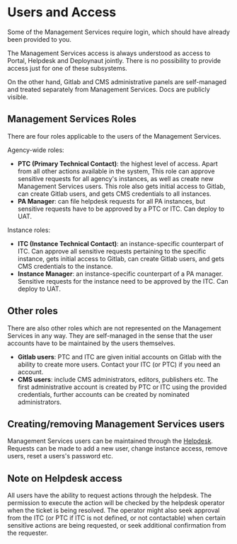 # Users and Access

Some of the Management Services require login, which should have already been provided to you.

The Management Services access is always understood as access to Portal, Helpdesk and Deploynaut jointly. There is no
possibility to provide access just for one of these subsystems.

On the other hand, Gitlab and CMS administrative panels are self-managed and treated separately from Management
Services. Docs are publicly visible.

## Management Services Roles

There are four roles applicable to the users of the Management Services.

Agency-wide roles:

* **PTC (Primary Technical Contact)**: the highest level of access. Apart from all other actions available in the system,
This role can approve sensitive requests for all agency's instances, as well as create new Management Services users.
This role also gets initial access to Gitlab, can create Gitlab users, and gets CMS credentials to all instances.
* **PA Manager**: can file helpdesk requests for all PA instances, but sensitive requests have to be approved by a PTC
or ITC. Can deploy to UAT.

Instance roles:

* **ITC (Instance Technical Contact)**: an instance-specific counterpart of ITC. Can approve all sensitive requests
pertaining to the specific instance, gets initial access to Gitlab, can create Gitlab users, and gets CMS credentials
to the instance.
* **Instance Manager**: an instance-specific counterpart of a PA manager. Sensitive requests for the instance need to
be approved by the ITC. Can deploy to UAT.

## Other roles

There are also other roles which are not represented on the Management Services in any way. They are self-managed in the
sense that the user accounts have to be maintained by the users themselves.

* **Gitlab users**: PTC and ITC are given initial accounts on Gitlab with the ability to create more users. Contact your
ITC (or PTC) if you need an account.
* **CMS users**: include CMS administrators, editors, publishers etc. The first administrative account is created by
PTC or ITC using the provided credentials, further accounts can be created by nominated administrators.

## Creating/removing Management Services users

Management Services users can be maintained through the [Helpdesk](http://helpdesk.cwp.govt.nz). Requests can be made to
add a new user, change instance access, remove users, reset a users's password etc.

## Note on Helpdesk access

All users have the ability to request actions through the helpdesk. The permission to execute the action will be checked
by the helpdesk operator when the ticket is being resolved. The operator might also seek approval from the ITC (or PTC
if ITC is not defined, or not contactable) when certain sensitive actions are being requested, or seek additional
confirmation from the requester.
